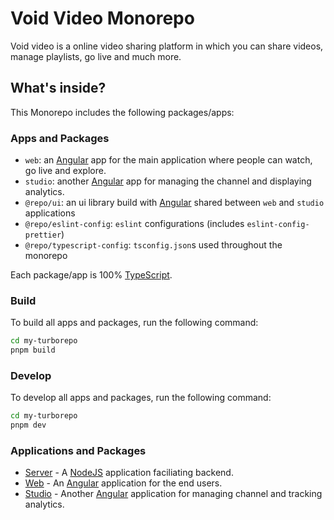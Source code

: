 # Void Video Monorepo

Void video is a online video sharing platform in which you can share videos, manage playlists, go live and much more.

## What's inside?

This Monorepo includes the following packages/apps:

### Apps and Packages

- `web`: an [Angular](https://angular.dev/) app for the main application where people can watch, go live and explore.
- `studio`: another [Angular](https://angular.dev/) app for managing the channel and displaying analytics.
- `@repo/ui`: an ui library build with [Angular](https://angular.dev/) shared between `web` and `studio` applications
- `@repo/eslint-config`: `eslint` configurations (includes `eslint-config-prettier`)
- `@repo/typescript-config`: `tsconfig.json`s used throughout the monorepo

Each package/app is 100% [TypeScript](https://www.typescriptlang.org/).

### Build

To build all apps and packages, run the following command:

```bash
cd my-turborepo
pnpm build
```

### Develop

To develop all apps and packages, run the following command:

```bash
cd my-turborepo
pnpm dev
```

### Applications and Packages

- [Server](/apps/server/) - A [NodeJS](https://nodejs.org/en) application faciliating backend.
- [Web](/apps/web/) - An [Angular](https://angular.dev/) application for the end users.
- [Studio](/apps/studio/) - Another [Angular](https://angular.dev/) application for managing channel and tracking analytics.
